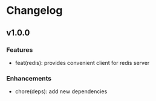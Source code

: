 # Changelog

## v1.0.0

### Features
* feat(redis): provides convenient client for redis server

### Enhancements
* chore(deps): add new dependencies
